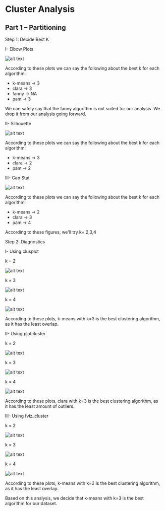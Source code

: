 # Cluster Analysis

## Part 1 – Partitioning

Step 1: Decide Best K

I- Elbow Plots

![alt text](./images/elbowplot.png)

According to these plots we can say the following about the best k for each algorithm:

* k-means → 3
* clara → 3
* fanny → NA
* pam → 3

We can safely say that the fanny algorithm is not suited for our analysis. We drop it from our analysis going forward.

II- Silhouette

![alt text](./images/silhouette.png)

According to these plots we can say the following about the best k for each algorithm:

* k-means → 3
* clara → 2
* pam → 2

III- Gap Stat

![alt text](./images/gap_stat.png)

According to these plots we can say the following about the best k for each algorithm:

* k-means → 2
* clara → 3
* pam → 4

According to these figures, we'll try k= 2,3,4

Step 2: Diagnostics

I- Using clusplot

k = 2

![alt text](./images/clusplot_2.png)

k = 3

![alt text](./images/clusplot_3.png)

k = 4

![alt text](./images/clusplot_4.png)

According to these plots, k-means with k=3 is the best clustering algorithm, as it has the least overlap.

II- Using plotcluster

k = 2

![alt text](./images/plotcluster_2.png)

k = 3

![alt text](./images/plotcluster_3.png)

k = 4

![alt text](./images/plotcluster_4.png)

According to these plots, clara with k=3 is the best clustering algorithm, as it has the least amount of outliers.

III- Using fviz_cluster

k = 2

![alt text](./images/fviz_cluster_2.png)

k = 3

![alt text](./images/fviz_cluster_3.png)

k = 4

![alt text](./images/fviz_cluster_4.png)

According to these plots, k-means with k=3 is the best clustering algorithm, as it has the least overlap.

Based on this analysis, we decide that k-means with k=3 is the best algorithm for our dataset.

